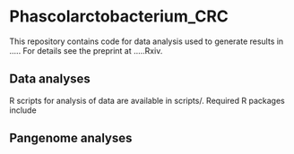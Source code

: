 # Phascolarctobacterium_CRC

This repository contains code for data analysis used to generate results in ..... For details see the preprint at .....Rxiv.

## Data analyses
R scripts for analysis of data are available in scripts/. Required R packages include 

## Pangenome analyses
